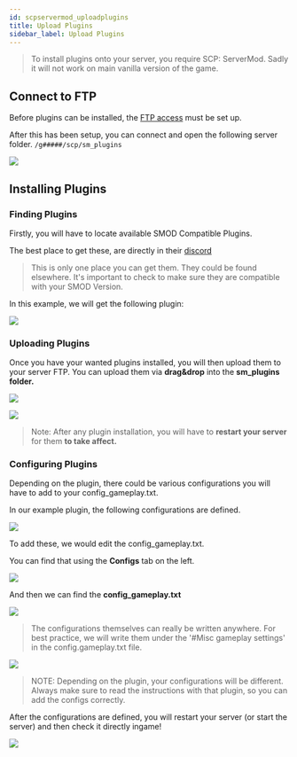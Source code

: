 ```yaml
---
id: scpservermod_uploadplugins
title: Upload Plugins
sidebar_label: Upload Plugins
---
```

> To install plugins onto your server, you require SCP: ServerMod. Sadly it will not work on main vanilla version of the game. 

## Connect to FTP

Before plugins can be installed, the [FTP access](gameserver_ftpaccess.md) must be set up.

After this has been setup, you can connect and open the following server folder.
`/g#####/scp/sm_plugins`

![](https://screensaver01.zap-hosting.com/index.php/s/ttm3MLyR8CpFZFt/preview)

## Installing Plugins

### Finding Plugins

Firstly, you will have to locate available SMOD Compatible Plugins.

The best place to get these, are directly in their [discord](https://discord.gg/T9aurNf)

> This is only one place you can get them. They could be found elsewhere. It's important to check to make sure they are compatible with your SMOD Version. 

In this example, we will get the following plugin:

![](https://screensaver01.zap-hosting.com/index.php/s/smGccFjzBbR5iRw/preview)

### Uploading Plugins

Once you have your wanted plugins installed, you will then upload them to your server FTP. You can upload them via **drag&drop** into the **sm_plugins folder.**

![](https://screensaver01.zap-hosting.com/index.php/s/kKCZ66323om7DRm/preview)

![](https://screensaver01.zap-hosting.com/index.php/s/6xPEzC2fTDjzNrj/preview)

> Note: After any plugin installation, you will have to **restart your server** for them **to take affect.**

### Configuring Plugins

Depending on the plugin, there could be various configurations you will have to add to your config_gameplay.txt.

In our example plugin, the following configurations are defined.

![](https://screensaver01.zap-hosting.com/index.php/s/DQbaycE3Fze8Hyb/preview)

To add these, we would edit the config_gameplay.txt.

You can find that using the **Configs** tab on the left.

![](https://screensaver01.zap-hosting.com/index.php/s/c4P7PMmoqQbgi8E/preview)

And then we can find the **config_gameplay.txt**

![](https://screensaver01.zap-hosting.com/index.php/s/2NcpJqjNQDjkRgj/preview)

> The configurations themselves can really be written anywhere. For best practice, we will write them under the '#Misc gameplay settings' in the config.gameplay.txt file.

![](https://screensaver01.zap-hosting.com/index.php/s/gr2AR2mywrH4z6q/preview)

> NOTE: Depending on the plugin, your configurations will be different. Always make sure to read the instructions with that plugin, so you can add the configs correctly.

After the configurations are defined, you will restart your server (or start the server) and then check it directly ingame!  

![](https://screensaver01.zap-hosting.com/index.php/s/L3C3xTZYfyPLS5Z/preview)

